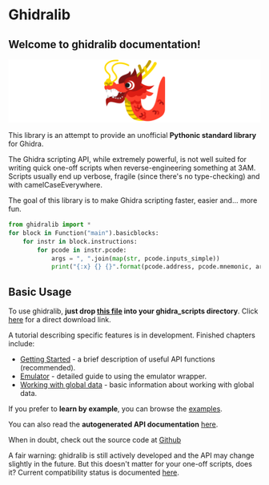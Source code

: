 # Ghidralib

## Welcome to ghidralib documentation!

![](dragon1.png)

This library is an attempt to provide an unofficial **Pythonic standard library** for Ghidra.

The Ghidra scripting API, while extremely powerful, is not well suited for writing
quick one-off scripts when reverse-engineering something at 3AM. Scripts usually
end up verbose, fragile (since there's no type-checking) and with camelCaseEverywhere.

The goal of this library is to make Ghidra scripting faster, easier and... more fun.

```python
from ghidralib import *
for block in Function("main").basicblocks:
    for instr in block.instructions:
        for pcode in instr.pcode:
            args = ", ".join(map(str, pcode.inputs_simple))
            print("{:x} {} {}".format(pcode.address, pcode.mnemonic, args))
```

## Basic Usage

To use ghidralib, **just drop [this file](https://github.com/msm-code/ghidralib/blob/master/ghidralib.py) into your ghidra_scripts directory**.
Click [here](https://raw.githubusercontent.com/msm-code/ghidralib/refs/heads/master/ghidralib.py)
for a direct download link.

A tutorial describing specific features is in development. Finished chapters include:

* [Getting Started](./getting_started.md) - a brief description of useful API functions (recommended).
* [Emulator](./emulator.md) - detailed guide to using the emulator wrapper.
* [Working with global data](./data.md) - basic information about working with global data.

If you prefer to **learn by example**, you can browse the [examples](https://github.com/msm-code/ghidralib/tree/master/examples).

You can also read the **autogenerated API documentation** [here](./reference.md).

When in doubt, check out the source code at [Github](https://github.com/msm-code/ghidralib)

A fair warning: ghidralib is still actively developed and the API may change
slightly in the future. But this doesn't matter for your one-off scripts, does it?
Current compatibility status is documented [here](./compatibility.md).
